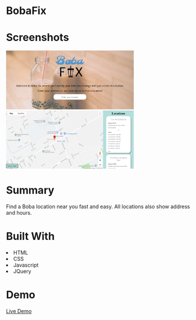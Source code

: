 # BobaFix

# Screenshots

<img src="screenshots/landing.png" width="350" title="Landing Page">
<img src="screenshots/screenshot.png" width="350" title="Results Page">

# Summary

Find a Boba location near you fast and easy. All locations also show address and hours.

# Built With

<li>HTML</li>
<li>CSS</li>
<li>Javascript</li>
<li>JQuery</li>

# Demo 

<a href="https://tranlam10.github.io/BobaFix/index.html">Live Demo</a>